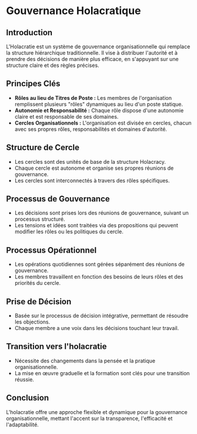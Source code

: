 
# Gouvernance Holacratique

## Introduction
L'Holacratie est un système de gouvernance organisationnelle qui remplace la structure hiérarchique traditionnelle. Il vise à distribuer l'autorité et à prendre des décisions de manière plus efficace, en s'appuyant sur une structure claire et des règles précises.

## Principes Clés
- **Rôles au lieu de Titres de Poste :** Les membres de l'organisation remplissent plusieurs "rôles" dynamiques au lieu d'un poste statique.
- **Autonomie et Responsabilité :** Chaque rôle dispose d'une autonomie claire et est responsable de ses domaines.
- **Cercles Organisationnels :** L'organisation est divisée en cercles, chacun avec ses propres rôles, responsabilités et domaines d'autorité.

## Structure de Cercle
- Les cercles sont des unités de base de la structure Holacracy.
- Chaque cercle est autonome et organise ses propres réunions de gouvernance.
- Les cercles sont interconnectés à travers des rôles spécifiques.

## Processus de Gouvernance
- Les décisions sont prises lors des réunions de gouvernance, suivant un processus structuré.
- Les tensions et idées sont traitées via des propositions qui peuvent modifier les rôles ou les politiques du cercle.

## Processus Opérationnel
- Les opérations quotidiennes sont gérées séparément des réunions de gouvernance.
- Les membres travaillent en fonction des besoins de leurs rôles et des priorités du cercle.

## Prise de Décision
- Basée sur le processus de décision intégrative, permettant de résoudre les objections.
- Chaque membre a une voix dans les décisions touchant leur travail.

## Transition vers l'holacratie
- Nécessite des changements dans la pensée et la pratique organisationnelle.
- La mise en œuvre graduelle et la formation sont clés pour une transition réussie.

## Conclusion
L'holacratie offre une approche flexible et dynamique pour la gouvernance organisationnelle, mettant l'accent sur la transparence, l'efficacité et l'adaptabilité.
